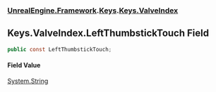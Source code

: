 ### [UnrealEngine.Framework](./UnrealEngine-Framework.md 'UnrealEngine.Framework').[Keys](./Keys.md 'UnrealEngine.Framework.Keys').[Keys.ValveIndex](./Keys-ValveIndex.md 'UnrealEngine.Framework.Keys.ValveIndex')
## Keys.ValveIndex.LeftThumbstickTouch Field
  
```csharp
public const LeftThumbstickTouch;
```
#### Field Value
[System.String](https://docs.microsoft.com/en-us/dotnet/api/System.String 'System.String')  
